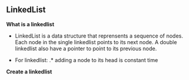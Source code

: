 ## <a name='toc'>LinkedList</a>

**What is a linkedlist**

* LinkedList is a data structure that reprensents a sequence of nodes. Each node in the single linkedlist points to its next node. A double linkedlist also have a pointer to point to its previous node.

* For linkedlist:
.* adding a node to its head is constant time

**Create a linkedlist**